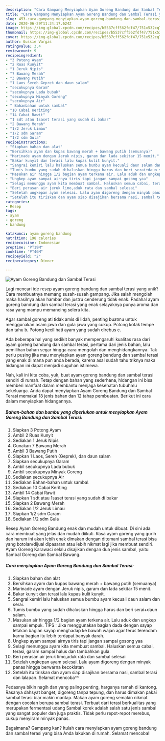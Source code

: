 ```yaml
---
description: "Cara Gampang Menyiapkan Ayam Goreng Bandung dan Sambal Terasi yang Enak Banget"
title: "Cara Gampang Menyiapkan Ayam Goreng Bandung dan Sambal Terasi yang Enak Banget"
slug: 453-cara-gampang-menyiapkan-ayam-goreng-bandung-dan-sambal-terasi-yang-enak-banget
date: 2020-06-29T11:34:17.624Z
image: https://img-global.cpcdn.com/recipes/b5537cff562fdf47/751x532cq70/ayam-goreng-bandung-dan-sambal-terasi-foto-resep-utama.jpg
thumbnail: https://img-global.cpcdn.com/recipes/b5537cff562fdf47/751x532cq70/ayam-goreng-bandung-dan-sambal-terasi-foto-resep-utama.jpg
cover: https://img-global.cpcdn.com/recipes/b5537cff562fdf47/751x532cq70/ayam-goreng-bandung-dan-sambal-terasi-foto-resep-utama.jpg
author: Gussie Vargas
ratingvalue: 3.4
reviewcount: 9
recipeingredient:
- "3 Potong Ayam"
- "2 Ruas Kunyit"
- "1 Jeruk Nipis"
- "7 Bawang Merah"
- "3 Bawang Putih"
- "1 Laos Sereh Geprek dan daun salam"
- "secukupnya Garam"
- "secukupnya Lada bubuk"
- "secukupnya Minyak Goreng"
- "secukupnya Air"
- " Bahanbahan untuk sambal"
- "10 Cabai Keriting"
- "14 Cabai Rawit"
- "1 sdt atau 1saset terasi yang sudah di bakar"
- "2 Bawang Merah"
- "1/2 Jeruk Limau"
- "1/2 sdm Garam"
- "1/2 sdm Gula"
recipeinstructions:
- "Siapkan bahan dan alat"
- "Bersihkan ayam dan kupas bawang merah + bawang putih (semuanya)"
- "Marinade ayam dengan Jeruk nipis, garam dan lada sekitar 15 menit."
- "Bakar kunyit dan terasi lalu kupas kulit kunyit."
- "Sangrai kemiri lalu haluskan semua bumbu ayam kecuali daun salam dan serai."
- "Tumis bumbu yang sudah dihaluskan hingga harus dan beri serai+daun salam."
- "Masukan air hingga 1/2 bagian ayam terkena air. Lalu aduk dan ungkep sampai empuk. TIPS : Jika menggunakan bagian dada dengan sayap letakan bagian sayap menghadap ke bawah wajan agar terus terendam karna bagian itu lebih terdapat banyak darah."
- "Ungkep ayam sampai airnya tiris tapi jangan sampai gosong yaa"
- "Selagi menunggu ayam kita membuat sambal. Haluskan semua cabai, terasi, garam sampai halus dan tambahkan gula."
- "Beri perasan air jeruk limo,aduk rata dan sambal selesai"
- "Setelah ungkepan ayam selesai. Lalu ayam digoreng dengan minyak panas hingga berwarna kecoklatan"
- "Setelah itu tiriskan dan ayam siap disajikan bersama nasi, sambal terasi dan lalapan. Selamat mencoba^^"
categories:
- Resep
tags:
- ayam
- goreng
- bandung

katakunci: ayam goreng bandung 
nutrition: 198 calories
recipecuisine: Indonesian
preptime: "PT19M"
cooktime: "PT46M"
recipeyield: "2"
recipecategory: Dinner

---
```



![Ayam Goreng Bandung dan Sambal Terasi](https://img-global.cpcdn.com/recipes/b5537cff562fdf47/751x532cq70/ayam-goreng-bandung-dan-sambal-terasi-foto-resep-utama.jpg)

Lagi mencari ide resep ayam goreng bandung dan sambal terasi yang unik? Cara membuatnya memang susah-susah gampang. Jika salah mengolah maka hasilnya akan hambar dan justru cenderung tidak enak. Padahal ayam goreng bandung dan sambal terasi yang enak selayaknya punya aroma dan rasa yang mampu memancing selera kita.

Agar sambal goreng ati tidak amis di lidah, penting buatmu untuk menggunakan asam jawa dan gula jawa yang cukup. Potong kotak tempe dan tahu b. Potong kecil hati ayam yang sudah direbus c.

Ada beberapa hal yang sedikit banyak mempengaruhi kualitas rasa dari ayam goreng bandung dan sambal terasi, pertama dari jenis bahan, lalu pemilihan bahan segar hingga cara mengolah dan menghidangkannya. Tak perlu pusing jika mau menyiapkan ayam goreng bandung dan sambal terasi yang enak di mana pun anda berada, karena asal sudah tahu triknya maka hidangan ini dapat menjadi suguhan istimewa.


Nah, kali ini kita coba, yuk, buat ayam goreng bandung dan sambal terasi sendiri di rumah. Tetap dengan bahan yang sederhana, hidangan ini bisa memberi manfaat dalam membantu menjaga kesehatan tubuhmu sekeluarga. Anda dapat menyiapkan Ayam Goreng Bandung dan Sambal Terasi memakai 18 jenis bahan dan 12 tahap pembuatan. Berikut ini cara dalam menyiapkan hidangannya.

<!--inarticleads1-->

##### Bahan-bahan dan bumbu yang diperlukan untuk menyiapkan Ayam Goreng Bandung dan Sambal Terasi:

1. Siapkan 3 Potong Ayam
1. Ambil 2 Ruas Kunyit
1. Sediakan 1 Jeruk Nipis
1. Gunakan 7 Bawang Merah
1. Ambil 3 Bawang Putih
1. Siapkan 1 Laos, Sereh (Geprek), dan daun salam
1. Siapkan secukupnya Garam
1. Ambil secukupnya Lada bubuk
1. Ambil secukupnya Minyak Goreng
1. Sediakan secukupnya Air
1. Sediakan  Bahan-bahan untuk sambal:
1. Sediakan 10 Cabai Keriting
1. Ambil 14 Cabai Rawit
1. Siapkan 1 sdt atau 1saset terasi yang sudah di bakar
1. Siapkan 2 Bawang Merah
1. Sediakan 1/2 Jeruk Limau
1. Siapkan 1/2 sdm Garam
1. Sediakan 1/2 sdm Gula


Resep Ayam Goreng Bandung enak dan mudah untuk dibuat. Di sini ada cara membuat yang jelas dan mudah diikuti. Rasa ayam goreng yang gurih dan harum ini akan lebih enak dimakan dengan ditemani sambal terasi bisa yang botolan/dijual dipasaran atau lebih nikmat lagi jika membuat sendiri. Ayam Goreng Karawaci selalu disajikan dengan dua jenis sambal, yaitu Sambal Goreng dan Sambal Bawang. 

<!--inarticleads2-->

##### Cara menyiapkan Ayam Goreng Bandung dan Sambal Terasi:

1. Siapkan bahan dan alat
1. Bersihkan ayam dan kupas bawang merah + bawang putih (semuanya)
1. Marinade ayam dengan Jeruk nipis, garam dan lada sekitar 15 menit.
1. Bakar kunyit dan terasi lalu kupas kulit kunyit.
1. Sangrai kemiri lalu haluskan semua bumbu ayam kecuali daun salam dan serai.
1. Tumis bumbu yang sudah dihaluskan hingga harus dan beri serai+daun salam.
1. Masukan air hingga 1/2 bagian ayam terkena air. Lalu aduk dan ungkep sampai empuk. TIPS : Jika menggunakan bagian dada dengan sayap letakan bagian sayap menghadap ke bawah wajan agar terus terendam karna bagian itu lebih terdapat banyak darah.
1. Ungkep ayam sampai airnya tiris tapi jangan sampai gosong yaa
1. Selagi menunggu ayam kita membuat sambal. Haluskan semua cabai, terasi, garam sampai halus dan tambahkan gula.
1. Beri perasan air jeruk limo,aduk rata dan sambal selesai
1. Setelah ungkepan ayam selesai. Lalu ayam digoreng dengan minyak panas hingga berwarna kecoklatan
1. Setelah itu tiriskan dan ayam siap disajikan bersama nasi, sambal terasi dan lalapan. Selamat mencoba^^


Pedasnya bikin nagih dan yang paling penting, harganya ramah di kantong. Rasanya dahsyat banget, digoreng tanpa tepung, dan harus dimakan pakai sambal terasi biar makin mantap. Makan ayam goreng semakin nikmat dengan cocolan berupa sambal terasi. Terbuat dari terasi berkualitas yang merupakan fermentasi udang Sambal korek adalah salah satu jenis sambal yang sangat populer dan juga praktis. Tidak perlu repot-repot merebus, cukup menyiram minyak panas. 

Bagaimana? Gampang kan? Itulah cara menyiapkan ayam goreng bandung dan sambal terasi yang bisa Anda lakukan di rumah. Selamat mencoba!
